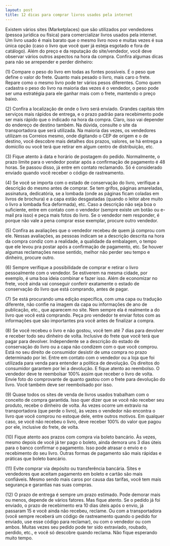 ```yaml
---
layout: post
title: 12 dicas para comprar livros usados pela internet
---
```


Existem vários sites (Marketplaces) que são utilizados por vendedores (pessoa jurídica ou física) para comercializar livros usados pela internet. Um livro usado é mais barato que o mesmo livro novo e muitas vezes é sua única opção (caso o livro que você quer já esteja esgotado e fora de catálogo). Além do preço e da reputação do site/vendedor, você deve observar vários outros aspectos na hora da compra. Confira algumas dicas para não se arrepender e perder dinheiro:

(1) Compare o peso do livro em todas as fontes possíveis. É o peso que define o valor do frete. Quanto mais pesado o livro, mais caro o frete. Repare como o mesmo livro pode ter vários pesos diferentes. Como quem cadastra o peso do livro na maioria das vezes é o vendedor, o peso pode ser uma estratégia para ele ganhar mais com o frete, mantendo o preço baixo.

(2) Confira a localização de onde o livro será enviado. Grandes capitais têm serviços mais rápidos de entrega, e o prazo padrão para recebimento pode ser mais rápido que o indicado na hora da compra. Claro, isso vai depender do endereço de destino também. Na dúvida, consulte o site da transportadora que será utilizada. Na maioria das vezes, os vendedores utilizam os Correios mesmo, onde digitando o CEP de origem e o de destino, você descobre mais detalhes dos prazos, valores, se há entrega a domicílio ou você terá que retirar em algum centro de distribuição, etc.

(3) Fique atento à data e horário de postagem do pedido. Normalmente, o prazo limite para o vendedor postar após a confirmação de pagamento é 48 horas. Se passou disso, já entre em contato reclamando. Só é considerado enviado quando você receber o código de rastreamento.

(4) Se você se importa com o estado de conservação do livro, verifique a descrição do mesmo antes de comprar. Se tem grifos, páginas amareladas, assinatura, dedicatória, se a lombada (onde as páginas ficam coladas em livros de brochura) e a capa estão desgastadas (quando o leitor abre muito o livro a lombada fica deformada), etc. Caso a descrição não seja boa o suficiente, entre em contato com o vendedor (sempre existe um botão ou e-mail pra isso) e peça mais fotos do livro. Se o vendedor nem responder, é porque não vale a pena comprar esse exemplar, procure outro vendedor.

(5) Confira as avaliações que o vendedor recebeu de quem já comprou com ele. Nessas avaliações, as pessoas indicam se a descrição descrita na hora da compra condiz com a realidade, a qualidade da embalagem, o tempo que ele levou pra postar após a confirmação de pagamento, etc. Se houver algumas reclamações nesse sentido, melhor não perder seu tempo e dinheiro, procure outro.

(6) Sempre verifique a possibilidade de comprar e retirar o livro pessoalmente com o vendedor. Se estiverem na mesma cidade, por exemplo, é uma boa ideia combinar e fazer isso. Além de economizar no frete, você ainda vai conseguir conferir exatamente o estado de conservação do livro que está comprando, antes de pagar.

(7) Se está procurando uma edição específica, com uma capa ou tradução diferente, não confie na imagem da capa ou informações de ano de publicação, etc., que aparecem no site. Nem sempre ela é realmente a do livro que você está comprando. Peça pro vendedor te enviar fotos com as informações que são importantes pra você antes de finalizar a compra.

(8) Se você recebeu o livro e não gostou, você tem até 7 dias para devolver e receber todo seu dinheiro de volta. Inclusive do frete que você terá que pagar para devolver. Independente se a descrição do estado de conservação do livro ou a capa não condizem com o que você comprou. Está no seu direito de consumidor desistir de uma compra no prazo determinado por lei. Entre em contato com o vendedor ou a loja que foi utilizada para venda para entender a política de devolução. Os direitos do consumidor garantem por lei a devolução. E fique atento ao reembolso. O vendedor deve te reembolsar 100% assim que receber o livro de volta. Envie foto do comprovante de quanto gastou com o frete para devolução do livro. Você também deve ser reembolsado por isso.

(9) Quase todos os sites de venda de livros usados trabalham com o conceito de compra garantida. Isso quer dizer que se você não receber seu produto, recebe o dinheiro de volta. Às vezes ocorre um extravio na transportadora (que perde o livro), às vezes o vendedor não encontra o livro que você comprou no estoque dele, entre outros motivos. Em qualquer caso, se você não recebeu o livro, deve receber 100% do valor que pagou por ele, inclusive do frete, de volta.

(10) Fique atento aos prazos com compra via boleto bancário. Às vezes, mesmo depois de você já ter pago o boleto, ainda demora uns 3 dias úteis para o banco confirmar o pagamento. Isso pode atrasar o envio e o recebimento do seu livro. Outras formas de pagamento são mais rápidas e práticas que boleto bancário.

(11) Evite comprar via depósito ou transferência bancária. Sites e vendedores que aceitam pagamento em boleto e cartão são mais confiáveis. Mesmo sendo mais caros por causa das tarifas, você tem mais segurança e garantias nas suas compras.

(12) O prazo de entrega é sempre um prazo estimado. Pode demorar mais ou menos, depende de vários fatores. Mas fique atento. Se o pedido já foi enviado, o prazo de recebimento era 10 dias úteis após o envio, já passaram 15 e você ainda não recebeu, reclame. Ou com a transportadora (você sempre receberá um código de rastreamento quando o pedido for enviado, use esse código para reclamar), ou com o vendedor ou com ambos. Muitas vezes seu pedido pode ter sido extraviado, roubado, perdido, etc., e você só descobre quando reclama. Não fique esperando muito tempo.
